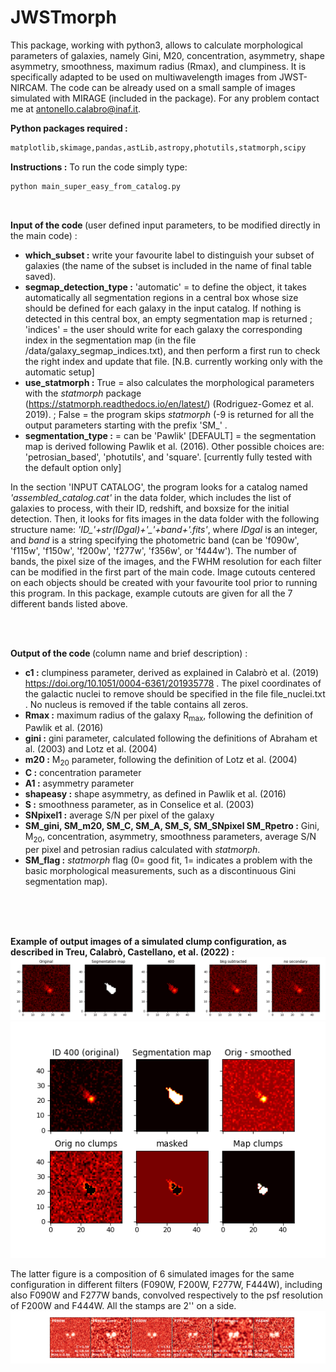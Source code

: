 # JWSTmorph

This package, working with python3, allows to calculate morphological parameters of galaxies, namely Gini, M20, concentration, asymmetry, shape asymmetry, smoothness, maximum radius (Rmax), and clumpiness. It is specifically adapted to be used on multiwavelength images from JWST-NIRCAM.
The code can be already used on a small sample of images simulated with MIRAGE (included in the package). For any problem contact me at antonello.calabro@inaf.it.


<strong>Python packages required :</strong>
```diff
matplotlib,skimage,pandas,astLib,astropy,photutils,statmorph,scipy
```

<strong>Instructions :</strong>
To run the code simply type:  <br/> 
```diff
python main_super_easy_from_catalog.py
```
<br/>

<strong>Input of the code </strong> (user defined input parameters, to be modified directly in the main code)  :
* <strong>which_subset :</strong> write your favourite label to distinguish your subset of galaxies (the name of the subset is included in the name of final table saved).
* <strong>segmap_detection_type :</strong> 'automatic' = to define the object, it takes automatically all segmentation regions in a central box whose size should be defined for each galaxy in the input catalog. If nothing is detected in this central box, an empty segmentation map is returned ; 'indices' = the user should write for each galaxy the corresponding index in the segmentation map (in the file /data/galaxy_segmap_indices.txt), and then perform a first run to check the right index and update that file. [N.B. currently working only with the automatic setup]
* <strong>use_statmorph :</strong> True = also calculates the morphological parameters with the *statmorph* package (https://statmorph.readthedocs.io/en/latest/) (Rodriguez-Gomez et al. 2019). ; False = the program skips *statmorph* (-9 is returned for all the output parameters starting with the prefix 'SM_' .
* <strong>segmentation_type :</strong> =  can be 'Pawlik' [DEFAULT] = the segmentation map is derived following Pawlik et al. (2016). Other possible choices are: 'petrosian_based', 'photutils', and 'square'. [currently fully tested with the default option only]

In the section 'INPUT CATALOG', the program looks for a catalog named *'assembled_catalog.cat'* in the data folder, which includes the list of galaxies to process, with their ID, redshift, and boxsize for the initial detection. Then, it looks for fits images in the data folder with the following structure name:  *'ID_'+str(IDgal)+'_'+band+'.fits'*, where *IDgal* is an integer, and *band* is a string specifying the photometric band (can be 'f090w', 'f115w', 'f150w', 'f200w', 'f277w', 'f356w', or 'f444w'). The number of bands, the pixel size of the images, and the FWHM resolution for each filter can be modified in the first part of the main code.
Image cutouts centered on each objects should be created with your favourite tool prior to running this program. In this package, example cutouts are given for all the 7 different bands listed above.

<br/><br/>

<strong>Output of the code </strong> (column name and brief description) :
* <strong>c1 :</strong> clumpiness parameter, derived as explained in Calabrò et al. (2019) https://doi.org/10.1051/0004-6361/201935778 . The pixel coordinates of the galactic nuclei to remove should be specified in the file file_nuclei.txt . No nucleus is removed if the table contains all zeros.
* <strong>Rmax :</strong> maximum radius of the galaxy R<sub>max</sub>, following the definition of Pawlik et al. (2016)
* <strong>gini :</strong> gini parameter, calculated following the definitions of Abraham et al. (2003) and Lotz et al. (2004)
* <strong>m20 :</strong> M<sub>20</sub> parameter, following the definition of Lotz et al. (2004)
* <strong>C :</strong> concentration parameter
* <strong>A1 :</strong> asymmetry parameter
* <strong>shapeasy :</strong> shape asymmetry, as defined in Pawlik et al. (2016)
* <strong>S :</strong> smoothness parameter, as in Conselice et al. (2003)
* <strong>SNpixel1 :</strong> average S/N per pixel of the galaxy
* <strong>SM_gini, SM_m20, SM_C, SM_A, SM_S, SM_SNpixel SM_Rpetro :</strong> Gini, M<sub>20</sub>, concentration, asymmetry, smoothness parameters, average S/N per pixel and petrosian radius calculated with *statmorph*.
* <strong>SM_flag :</strong> *statmorph* flag (0= good fit, 1= indicates a problem with the basic morphological measurements, such as a discontinuous Gini segmentation map).

<br/><br/><br/>

<strong>Example of output images of a simulated clump configuration, as described in Treu, Calabrò, Castellano, et al. (2022) :</strong>
![ID_400_distclumps_0.4_mag_27.0.png](https://github.com/Anthony96/JWSTmorph/blob/2cf8bf4613d1b1c55bb182015f4fff3d77edee78/results/ID_400_distclumps_0.4_mag_27.0.png)
![400_clumpmap_distclumps_0.4_mag_27.0.png](https://github.com/Anthony96/JWSTmorph/blob/2cf8bf4613d1b1c55bb182015f4fff3d77edee78/results/400_clumpmap_distclumps_0.4_mag_27.0.png)

The latter figure is a composition of 6 simulated images for the same configuration in different filters (F090W, F200W, F277W, F444W), including also F090W and F277W bands, convolved respectively to the psf resolution of F200W and F444W. All the stamps are 2'' on a side. 
![image_cutouts_1_distclumps_0.2_mag_27.0](https://github.com/Anthony96/JWSTmorph/blob/2cf8bf4613d1b1c55bb182015f4fff3d77edee78/results/image_cutouts_1_distclumps_0.2_mag_27.0.png)
